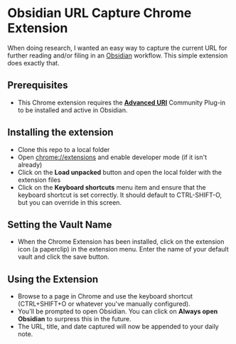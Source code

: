 # Obsidian URL Capture Chrome Extension

When doing research, I wanted an easy way to capture the current URL for further reading and/or filing in an [Obsidian](https://obsidian.md) workflow. This simple extension does exactly that.

## Prerequisites

- This Chrome extension requires the [**Advanced URI**](https://github.com/Vinzent03/obsidian-advanced-uri) Community Plug-in to be installed and active in Obsidian.


## Installing the extension

- Clone this repo to a local folder
- Open [chrome://extensions](chrome://extensions) and enable developer mode (if it isn't already)
- Click on the **Load unpacked** button and open the local folder with the extension files
- Click on the **Keyboard shortcuts** menu item and ensure that the keyboard shortcut is set correctly. It should default to CTRL-SHIFT-O, but you can override in this screen.

## Setting the Vault Name

- When the Chrome Extension has been installed, click on the extension icon (a paperclip) in the extension menu. Enter the name of your default vault and click the save button.

## Using the Extension

- Browse to a page in Chrome and use the keyboard shortcut (CTRL+SHIFT+O or whatever you've manually configured). 
- You'll be prompted to open Obsidian. You can click on **Always open Obsidian** to surpress this in the future.
- The URL, title, and date captured will now be appended to your daily note.